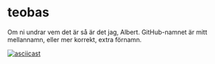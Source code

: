 # teobas

Om ni undrar vem det är så är det jag, Albert. GitHub-namnet är mitt mellannamn, eller mer korrekt, extra förnamn.

[![asciicast](https://asciinema.org/a/ybJqGoa3xUWNTw1CztxQezz6U.svg)](https://asciinema.org/a/ybJqGoa3xUWNTw1CztxQezz6U)
